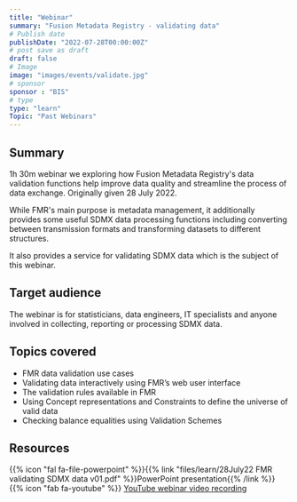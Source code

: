 ```yaml
---
title: "Webinar"
summary: "Fusion Metadata Registry - validating data"
# Publish date
publishDate: "2022-07-28T00:00:00Z"
# post save as draft
draft: false
# Image
image: "images/events/validate.jpg"
# sponsor
sponsor : "BIS"
# type
type: "learn"
Topic: "Past Webinars"
---
```


## Summary
1h 30m webinar we exploring how Fusion Metadata Registry's data validation functions help improve data quality and streamline the process of data exchange. Originally given 28 July 2022.

While FMR's main purpose is metadata management, it additionally provides some useful SDMX data processing functions including converting between transmission formats and transforming datasets to different structures. 

It also provides a service for validating SDMX data which is the subject of this webinar.

## Target audience
The webinar is for statisticians, data engineers, IT specialists and anyone involved in collecting, reporting or processing SDMX data. 

## Topics covered
- FMR data validation use cases
- Validating data interactively using FMR’s web user interface
- The validation rules available in FMR
- Using Concept representations and Constraints to define the universe of valid data
- Checking balance equalities using Validation Schemes

## Resources
{{% icon "fal fa-file-powerpoint" %}}{{% link "files/learn/28July22 FMR validating SDMX data v01.pdf" %}}PowerPoint presentation{{% /link %}}\
{{% icon "fab fa-youtube" %}} <a href="https://youtu.be/3ntF1yZQTEE" target="_blank">YouTube webinar video recording</a>
